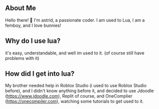## About Me

Hello there! 👋 I'm astrid, a passionate coder. I am used to Lua, I am a femboy, and I love bunnies!

## Why do I use lua?
it's easy, understandable, and well im used to it. (of course still have problems with it)

## How did I get into lua?
My brother needed help in Roblox Studio (i used to use Roblox Studio before), and I didn't know anything before it, and decided to use Jdoodle (https://www.jdoodle.com), Replit of course, and OneComplier (https://onecompiler.com), watching some tutorials to get used to it.
